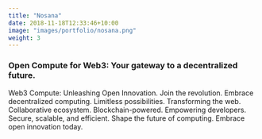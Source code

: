 ```yaml
---
title: "Nosana"
date: 2018-11-18T12:33:46+10:00
image: "images/portfolio/nosana.png"
weight: 3
---
```



### Open Compute for Web3: Your gateway to a decentralized future.

Web3 Compute: Unleashing Open Innovation. Join the revolution. Embrace decentralized computing. Limitless possibilities. Transforming the web. Collaborative ecosystem. Blockchain-powered. Empowering developers. Secure, scalable, and efficient. Shape the future of computing. Embrace open innovation today. 
